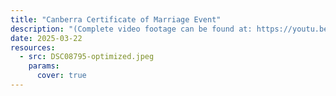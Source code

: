 ```yaml
---
title: "Canberra Certificate of Marriage Event"
description: "(Complete video footage can be found at: https://youtu.be/GJmG7Ysm-i4)"
date: 2025-03-22
resources:
  - src: DSC08795-optimized.jpeg
    params:
      cover: true
---
```



